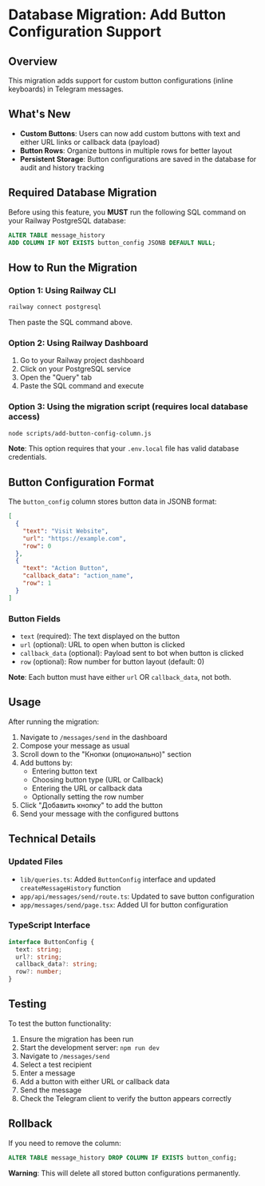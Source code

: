 # Database Migration: Add Button Configuration Support

## Overview

This migration adds support for custom button configurations (inline keyboards) in Telegram messages.

## What's New

- **Custom Buttons**: Users can now add custom buttons with text and either URL links or callback data (payload)
- **Button Rows**: Organize buttons in multiple rows for better layout
- **Persistent Storage**: Button configurations are saved in the database for audit and history tracking

## Required Database Migration

Before using this feature, you **MUST** run the following SQL command on your Railway PostgreSQL database:

```sql
ALTER TABLE message_history
ADD COLUMN IF NOT EXISTS button_config JSONB DEFAULT NULL;
```

## How to Run the Migration

### Option 1: Using Railway CLI

```bash
railway connect postgresql
```

Then paste the SQL command above.

### Option 2: Using Railway Dashboard

1. Go to your Railway project dashboard
2. Click on your PostgreSQL service
3. Open the "Query" tab
4. Paste the SQL command and execute

### Option 3: Using the migration script (requires local database access)

```bash
node scripts/add-button-config-column.js
```

**Note**: This option requires that your `.env.local` file has valid database credentials.

## Button Configuration Format

The `button_config` column stores button data in JSONB format:

```json
[
  {
    "text": "Visit Website",
    "url": "https://example.com",
    "row": 0
  },
  {
    "text": "Action Button",
    "callback_data": "action_name",
    "row": 1
  }
]
```

### Button Fields

- `text` (required): The text displayed on the button
- `url` (optional): URL to open when button is clicked
- `callback_data` (optional): Payload sent to bot when button is clicked
- `row` (optional): Row number for button layout (default: 0)

**Note**: Each button must have either `url` OR `callback_data`, not both.

## Usage

After running the migration:

1. Navigate to `/messages/send` in the dashboard
2. Compose your message as usual
3. Scroll down to the "Кнопки (опционально)" section
4. Add buttons by:
   - Entering button text
   - Choosing button type (URL or Callback)
   - Entering the URL or callback data
   - Optionally setting the row number
5. Click "Добавить кнопку" to add the button
6. Send your message with the configured buttons

## Technical Details

### Updated Files

- `lib/queries.ts`: Added `ButtonConfig` interface and updated `createMessageHistory` function
- `app/api/messages/send/route.ts`: Updated to save button configuration
- `app/messages/send/page.tsx`: Added UI for button configuration

### TypeScript Interface

```typescript
interface ButtonConfig {
  text: string;
  url?: string;
  callback_data?: string;
  row?: number;
}
```

## Testing

To test the button functionality:

1. Ensure the migration has been run
2. Start the development server: `npm run dev`
3. Navigate to `/messages/send`
4. Select a test recipient
5. Enter a message
6. Add a button with either URL or callback data
7. Send the message
8. Check the Telegram client to verify the button appears correctly

## Rollback

If you need to remove the column:

```sql
ALTER TABLE message_history DROP COLUMN IF EXISTS button_config;
```

**Warning**: This will delete all stored button configurations permanently.
